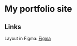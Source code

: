 # My portfolio site

## Links

Layout in Figma: [Figma](https://www.figma.com/file/erznJtLaNDKVhZV5XSgS2G/site-portfolio?node-id=0%3A1&t=rV8ja1ZyvXgLSZKC-1)
